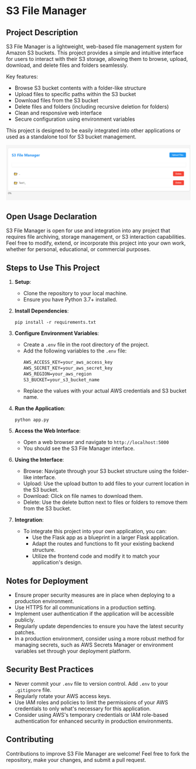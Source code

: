 # S3 File Manager

## Project Description

S3 File Manager is a lightweight, web-based file management system for Amazon S3 buckets. This project provides a simple and intuitive interface for users to interact with their S3 storage, allowing them to browse, upload, download, and delete files and folders seamlessly.

Key features:
- Browse S3 bucket contents with a folder-like structure
- Upload files to specific paths within the S3 bucket
- Download files from the S3 bucket
- Delete files and folders (including recursive deletion for folders)
- Clean and responsive web interface
- Secure configuration using environment variables

This project is designed to be easily integrated into other applications or used as a standalone tool for S3 bucket management.

![alt text](image.png)


## Open Usage Declaration

S3 File Manager is open for use and integration into any project that requires file archiving, storage management, or S3 interaction capabilities. Feel free to modify, extend, or incorporate this project into your own work, whether for personal, educational, or commercial purposes.

## Steps to Use This Project

1. **Setup**:
   - Clone the repository to your local machine.
   - Ensure you have Python 3.7+ installed.

2. **Install Dependencies**:
   ```
   pip install -r requirements.txt
   ```

3. **Configure Environment Variables**:
   - Create a `.env` file in the root directory of the project.
   - Add the following variables to the `.env` file:
     ```
     AWS_ACCESS_KEY=your_aws_access_key
     AWS_SECRET_KEY=your_aws_secret_key
     AWS_REGION=your_aws_region
     S3_BUCKET=your_s3_bucket_name
     ```
   - Replace the values with your actual AWS credentials and S3 bucket name.

4. **Run the Application**:
   ```
   python app.py
   ```

5. **Access the Web Interface**:
   - Open a web browser and navigate to `http://localhost:5000`
   - You should see the S3 File Manager interface.

6. **Using the Interface**:
   - Browse: Navigate through your S3 bucket structure using the folder-like interface.
   - Upload: Use the upload button to add files to your current location in the S3 bucket.
   - Download: Click on file names to download them.
   - Delete: Use the delete button next to files or folders to remove them from the S3 bucket.

7. **Integration**:
   - To integrate this project into your own application, you can:
     - Use the Flask app as a blueprint in a larger Flask application.
     - Adapt the routes and functions to fit your existing backend structure.
     - Utilize the frontend code and modify it to match your application's design.

## Notes for Deployment

- Ensure proper security measures are in place when deploying to a production environment.
- Use HTTPS for all communications in a production setting.
- Implement user authentication if the application will be accessible publicly.
- Regularly update dependencies to ensure you have the latest security patches.
- In a production environment, consider using a more robust method for managing secrets, such as AWS Secrets Manager or environment variables set through your deployment platform.

## Security Best Practices

- Never commit your `.env` file to version control. Add `.env` to your `.gitignore` file.
- Regularly rotate your AWS access keys.
- Use IAM roles and policies to limit the permissions of your AWS credentials to only what's necessary for this application.
- Consider using AWS's temporary credentials or IAM role-based authentication for enhanced security in production environments.

## Contributing

Contributions to improve S3 File Manager are welcome! Feel free to fork the repository, make your changes, and submit a pull request.
